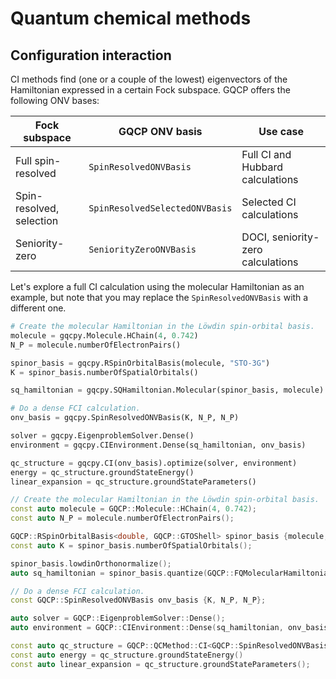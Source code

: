 # Quantum chemical methods


## Configuration interaction

CI methods find (one or a couple of the lowest) eigenvectors of the Hamiltonian expressed in a certain Fock subspace. GQCP offers the following ONV bases:


| Fock subspace | GQCP ONV basis | Use case |
| --- | --- | --- |
Full spin-resolved | `SpinResolvedONVBasis` | Full CI and Hubbard calculations |
Spin-resolved, selection | `SpinResolvedSelectedONVBasis` | Selected CI calculations |
Seniority-zero | `SeniorityZeroONVBasis` | DOCI, seniority-zero calculations

Let's explore a full CI calculation using the molecular Hamiltonian as an example, but note that you may replace the `SpinResolvedONVBasis` with a different one.

<!--DOCUSAURUS_CODE_TABS-->

<!--Python-->
```python
# Create the molecular Hamiltonian in the Löwdin spin-orbital basis.
molecule = gqcpy.Molecule.HChain(4, 0.742)
N_P = molecule.numberOfElectronPairs()

spinor_basis = gqcpy.RSpinOrbitalBasis(molecule, "STO-3G")
K = spinor_basis.numberOfSpatialOrbitals()

sq_hamiltonian = gqcpy.SQHamiltonian.Molecular(spinor_basis, molecule)

# Do a dense FCI calculation.
onv_basis = gqcpy.SpinResolvedONVBasis(K, N_P, N_P)

solver = gqcpy.EigenproblemSolver.Dense()
environment = gqcpy.CIEnvironment.Dense(sq_hamiltonian, onv_basis)

qc_structure = gqcpy.CI(onv_basis).optimize(solver, environment)
energy = qc_structure.groundStateEnergy()
linear_expansion = qc_structure.groundStateParameters()
```

<!--C++-->
```C++
// Create the molecular Hamiltonian in the Löwdin spin-orbital basis.
const auto molecule = GQCP::Molecule::HChain(4, 0.742);
const auto N_P = molecule.numberOfElectronPairs();

GQCP::RSpinOrbitalBasis<double, GQCP::GTOShell> spinor_basis {molecule, "STO-3G"};
const auto K = spinor_basis.numberOfSpatialOrbitals();

spinor_basis.lowdinOrthonormalize();
auto sq_hamiltonian = spinor_basis.quantize(GQCP::FQMolecularHamiltonian(molecule));

// Do a dense FCI calculation.
const GQCP::SpinResolvedONVBasis onv_basis {K, N_P, N_P};

auto solver = GQCP::EigenproblemSolver::Dense();
auto environment = GQCP::CIEnvironment::Dense(sq_hamiltonian, onv_basis);

const auto qc_structure = GQCP::QCMethod::CI<GQCP::SpinResolvedONVBasis>(onv_basis).optimize(solver, environment);
const auto energy = qc_structure.groundStateEnergy()
const auto linear_expansion = qc_structure.groundStateParameters();
```
<!--END_DOCUSAURUS_CODE_TABS-->